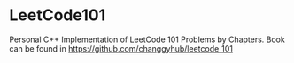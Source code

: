 # LeetCode101
Personal C++ Implementation of LeetCode 101 Problems by Chapters. Book can be found in https://github.com/changgyhub/leetcode_101

